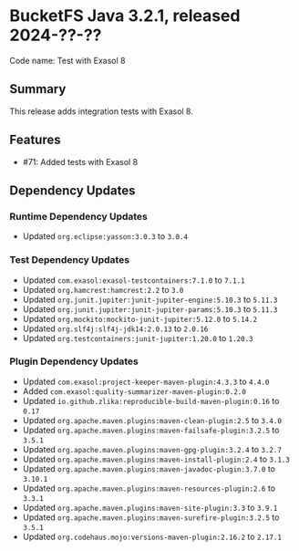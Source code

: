 # BucketFS Java 3.2.1, released 2024-??-??

Code name: Test with Exasol 8

## Summary

This release adds integration tests with Exasol 8.

## Features

* #71: Added tests with Exasol 8

## Dependency Updates

### Runtime Dependency Updates

* Updated `org.eclipse:yasson:3.0.3` to `3.0.4`

### Test Dependency Updates

* Updated `com.exasol:exasol-testcontainers:7.1.0` to `7.1.1`
* Updated `org.hamcrest:hamcrest:2.2` to `3.0`
* Updated `org.junit.jupiter:junit-jupiter-engine:5.10.3` to `5.11.3`
* Updated `org.junit.jupiter:junit-jupiter-params:5.10.3` to `5.11.3`
* Updated `org.mockito:mockito-junit-jupiter:5.12.0` to `5.14.2`
* Updated `org.slf4j:slf4j-jdk14:2.0.13` to `2.0.16`
* Updated `org.testcontainers:junit-jupiter:1.20.0` to `1.20.3`

### Plugin Dependency Updates

* Updated `com.exasol:project-keeper-maven-plugin:4.3.3` to `4.4.0`
* Added `com.exasol:quality-summarizer-maven-plugin:0.2.0`
* Updated `io.github.zlika:reproducible-build-maven-plugin:0.16` to `0.17`
* Updated `org.apache.maven.plugins:maven-clean-plugin:2.5` to `3.4.0`
* Updated `org.apache.maven.plugins:maven-failsafe-plugin:3.2.5` to `3.5.1`
* Updated `org.apache.maven.plugins:maven-gpg-plugin:3.2.4` to `3.2.7`
* Updated `org.apache.maven.plugins:maven-install-plugin:2.4` to `3.1.3`
* Updated `org.apache.maven.plugins:maven-javadoc-plugin:3.7.0` to `3.10.1`
* Updated `org.apache.maven.plugins:maven-resources-plugin:2.6` to `3.3.1`
* Updated `org.apache.maven.plugins:maven-site-plugin:3.3` to `3.9.1`
* Updated `org.apache.maven.plugins:maven-surefire-plugin:3.2.5` to `3.5.1`
* Updated `org.codehaus.mojo:versions-maven-plugin:2.16.2` to `2.17.1`
